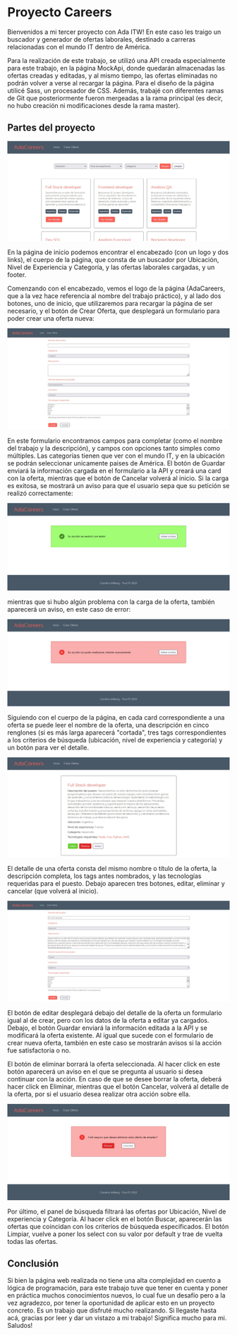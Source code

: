 # Proyecto Careers 

Bienvenidos a mi tercer proyecto con Ada ITW! En este caso les traigo un buscador y generador de ofertas laborales, destinado a carreras relacionadas con el mundo IT dentro de América.

Para la realización de este trabajo, se utilizó una API creada especialmente para este trabajo, en la página MockApi, donde quedarán almacenadas las ofertas creadas y editadas, y al mismo tiempo, las ofertas eliminadas no podrán volver a verse al recargar la página. Para el diseño de la página utilicé Sass, un procesador de CSS. Además, trabajé con diferentes ramas de Git que posteriormente fueron mergeadas a la rama principal (es decir, no hubo creación ni modificaciones desde la rama master).

## Partes del proyecto

![Página de inicio](/imagenes/pagina-inicio.jpg)

En la página de inicio podemos encontrar el encabezado (con un logo y dos links), el cuerpo de la página, que consta de un buscador por Ubicación, Nivel de Experiencia y Categoría, y las ofertas laborales cargadas, y un footer.

Comenzando con el encabezado, vemos el logo de la página (AdaCareers, que a la vez hace referencia al nombre del trabajo práctico), y al lado dos botones, uno de inicio, que utilizaremos para recargar la página de ser necesario, y el botón de Crear Oferta, que desplegará un formulario para poder crear una oferta nueva:

![Formulario para crear oferta nueva](/imagenes/formulario-crear.jpg)

En este formulario encontramos campos para completar (como el nombre del trabajo y la descripción), y campos con opciones tanto simples como múltiples. Las categorías tienen que ver con el mundo IT, y en la ubicación se podrán seleccionar unicamente paises de América. El botón de Guardar enviará la información cargada en el formulario a la API y creará una card con la oferta, mientras que el botón de Cancelar volverá al inicio. Si la carga es exitosa, se mostrará un aviso para que el usuario sepa que su petición se realizó correctamente: 

![Aviso de éxito](/imagenes/success-alert.jpg)

mientras que si hubo algún problema con la carga de la oferta, también aparecerá un aviso, en este caso de error:

![Aviso de error](/imagenes/error-alert.jpg)

Siguiendo con el cuerpo de la página, en cada card correspondiente a una oferta se puede leer el nombre de la oferta, una descripción en cinco renglones (si es más larga aparecerá "cortada", tres tags correspondientes a los criterios de búsqueda (ubicación, nivel de experiencia y categoría) y un botón para ver el detalle.

![Detalle de una oferta](/imagenes/detalle-card.jpg)

El detalle de una oferta consta del mismo nombre o título de la oferta, la descripción completa, los tags antes nombrados, y las tecnologías requeridas para el puesto. Debajo aparecen tres botones, editar, eliminar y cancelar (que volverá al inicio).

![Formulario para editar oferta](/imagenes/formulario-editar.jpg)

El botón de editar desplegará debajo del detalle de la oferta un formulario igual al de crear, pero con los datos de la oferta a editar ya cargados. Debajo, el botón Guardar enviará la información editada a la API y se modificará la oferta existente. Al igual que sucede con el formulario de crear nueva oferta, también en este caso se mostrarán avisos si la acción fue satisfactoria o no. 

El botón de eliminar borrará la oferta seleccionada. Al hacer click en este botón aparecerá un aviso en el que se pregunta al usuario si desea continuar con la acción. En caso de que se desee borrar la oferta, deberá hacer click en Eliminar, mientras que el botón Cancelar, volverá al detalle de la oferta, por si el usuario desea realizar otra acción sobre ella.

![Alerta de eliminación de oferta](/imagenes/warning-alert.jpg)

Por último, el panel de búsqueda filtrará las ofertas por Ubicación, Nivel de experiencia y Categoría. Al hacer click en el botón Buscar, aparecerán las ofertas que coincidan con los criterios de búsqueda especificados. El botón Limpiar, vuelve a poner los select con su valor por default y trae de vuelta todas las ofertas.

## Conclusión

Si bien la página web realizada no tiene una alta complejidad en cuento a lógica de programación, para este trabajo tuve que tener en cuenta y poner en práctica muchos conocimientos nuevos, lo cual fue un desafío pero a la vez agradezco, por tener la oportunidad de aplicar esto en un proyecto concreto. Es un trabajo que disfruté mucho realizando. Si llegaste hasta acá, gracias por leer y dar un vistazo a mi trabajo! Significa mucho para mi. Saludos! 